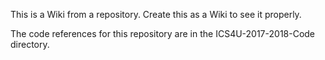 This is a Wiki from a repository.  Create this as a Wiki to see it properly.

The code references for this repository are in the ICS4U-2017-2018-Code directory.